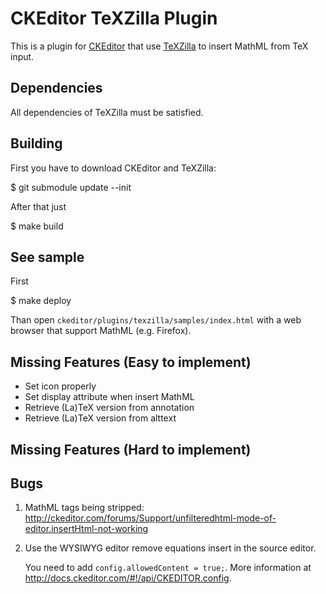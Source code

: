 CKEditor TeXZilla Plugin
========================

This is a plugin for [CKEditor](http://ckeditor.com) that use
[TeXZilla](https://github.com/fred-wang/TeXZilla) to insert MathML from TeX
input.

Dependencies
------------

All dependencies of TeXZilla must be satisfied.

Building
--------

First you have to download CKEditor and TeXZilla:

  $ git submodule update --init

After that just

  $ make build

See sample
----------

First

  $ make deploy

Than open `ckeditor/plugins/texzilla/samples/index.html` with a web browser that
support MathML (e.g. Firefox).

Missing Features (Easy to implement)
------------------------------------

- Set icon properly
- Set display attribute when insert MathML
- Retrieve (La)TeX version from annotation
- Retrieve (La)TeX version from alttext

Missing Features (Hard to implement)
------------------------------------

Bugs
----

1. MathML tags being stripped:
   http://ckeditor.com/forums/Support/unfilteredhtml-mode-of-editor.insertHtml-not-working

2. Use the WYSIWYG editor remove equations insert in the source editor.

   You need to add `config.allowedContent = true;`. More
   information at http://docs.ckeditor.com/#!/api/CKEDITOR.config.
